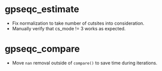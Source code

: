 
# gpseqc_estimate

* Fix normalization to take number of cutsites into consideration.
* Manually verify that cs_mode != 3 works as expected.

# gpseqc_compare

* Move `nan` removal outside of `compare()` to save time during iterations.
